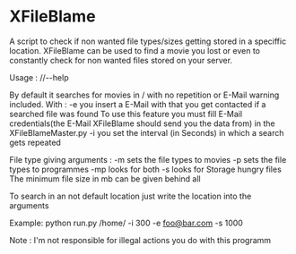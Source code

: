 # XFileBlame
A script to check if non wanted file types/sizes getting stored in a speciffic location.
XFileBlame can be used to find a movie you lost or even to constantly check for non wanted files stored on your server.

Usage :   //--help

By default it searches for movies in / with no repetition or E-Mail warning included.
With :
    -e you insert a E-Mail with that you get contacted if a searched file was found
       To use this feature you must fill E-Mail credentials(the E-Mail XFileBlame should send you the data from)
       in the XFileBlameMaster.py
    -i you set the interval (in Seconds) in which a search gets repeated

File type giving arguments : 
    -m sets the file types to movies 
    -p sets the file types to programmes
    -mp looks for both
    -s looks for Storage hungry files
    The minimum file size in mb can be given behind all

To search in an not default location just write the location into the arguments

Example:
    python run.py /home/ -i 300 -e foo@bar.com -s 1000

Note :
    I'm not responsible for illegal actions you do with this programm
